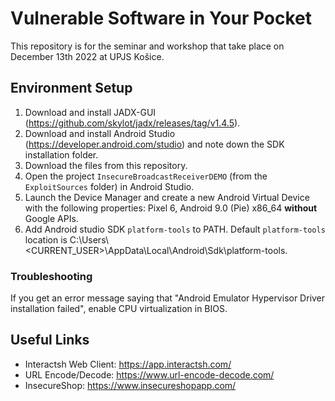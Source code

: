 # Vulnerable Software in Your Pocket

This repository is for the seminar and workshop that take place on December 13th 2022 at UPJS Košice.

## Environment Setup

1. Download and install JADX-GUI (<https://github.com/skylot/jadx/releases/tag/v1.4.5>).
2. Download and install Android Studio (<https://developer.android.com/studio>) and note down the SDK installation folder.
3. Download the files from this repository.
4. Open the project `InsecureBroadcastReceiverDEMO` (from the `ExploitSources` folder) in Android Studio.
5. Launch the Device Manager and create a new Android Virtual Device with the following properties: Pixel 6, Android 9.0 (Pie) x86_64 **without** Google APIs.
6. Add Android studio SDK `platform-tools` to PATH. Default `platform-tools` location is C:\Users\\<CURRENT_USER>\AppData\Local\Android\Sdk\platform-tools.

### Troubleshooting

If you get an error message saying that "Android Emulator Hypervisor Driver installation failed", enable CPU virtualization in BIOS.

## Useful Links

- Interactsh Web Client: <https://app.interactsh.com/>
- URL Encode/Decode: <https://www.url-encode-decode.com/>
- InsecureShop: <https://www.insecureshopapp.com/>

